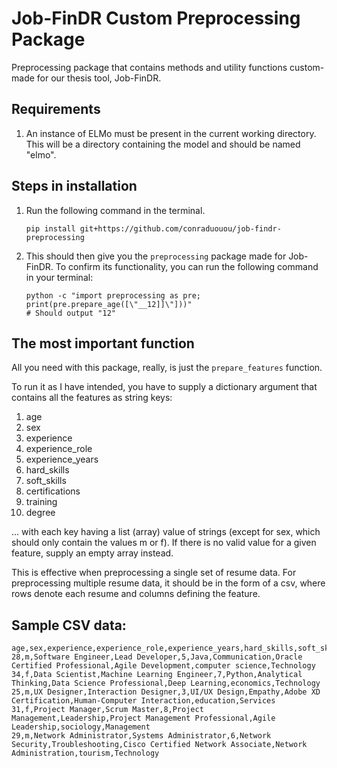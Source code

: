 # Job-FinDR Custom Preprocessing Package

Preprocessing package that contains methods and utility functions custom-made for our thesis tool, Job-FinDR.

## Requirements

1. An instance of ELMo must be present in the current working directory. This will be a directory containing the model and should be named "elmo".

## Steps in installation

1. Run the following command in the terminal.
    ```
    pip install git+https://github.com/conraduouou/job-findr-preprocessing
    ```

2. This should then give you the `preprocessing` package made for Job-FinDR. To confirm its functionality, you can run the following command in your terminal:
    ```
    python -c "import preprocessing as pre; print(pre.prepare_age([\"__12]]\"]))"
    # Should output "12"
    ```

## The most important function

All you need with this package, really, is just the `prepare_features` function.

To run it as I have intended, you have to supply a dictionary argument that contains all the features as string keys:

1. age
2. sex
3. experience
4. experience_role
5. experience_years
6. hard_skills
7. soft_skills
8. certifications
9. training
10. degree

... with each key having a list (array) value of strings (except for sex, which should only contain the values m or f). If there is no
valid value for a given feature, supply an empty array instead.

This is effective when preprocessing a single set of resume data. For preprocessing multiple resume data, it should be in the form of a
csv, where rows denote each resume and columns defining the feature.

## Sample CSV data:
```csv
age,sex,experience,experience_role,experience_years,hard_skills,soft_skills,certifications,training,degree,job_field
28,m,Software Engineer,Lead Developer,5,Java,Communication,Oracle Certified Professional,Agile Development,computer science,Technology
34,f,Data Scientist,Machine Learning Engineer,7,Python,Analytical Thinking,Data Science Professional,Deep Learning,economics,Technology
25,m,UX Designer,Interaction Designer,3,UI/UX Design,Empathy,Adobe XD Certification,Human-Computer Interaction,education,Services
31,f,Project Manager,Scrum Master,8,Project Management,Leadership,Project Management Professional,Agile Leadership,sociology,Management
29,m,Network Administrator,Systems Administrator,6,Network Security,Troubleshooting,Cisco Certified Network Associate,Network Administration,tourism,Technology
```